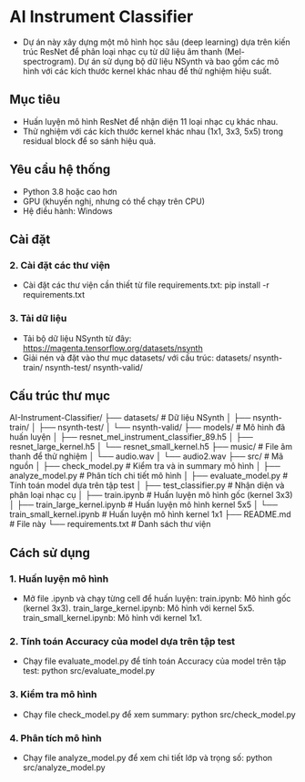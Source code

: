 # AI Instrument Classifier
- Dự án này xây dựng một mô hình học sâu (deep learning) dựa trên kiến trúc ResNet để phân loại nhạc cụ từ dữ liệu âm thanh (Mel-spectrogram). Dự án sử dụng bộ dữ liệu NSynth và bao gồm các mô hình với các kích thước kernel khác nhau để thử nghiệm hiệu suất.

## Mục tiêu
- Huấn luyện mô hình ResNet để nhận diện 11 loại nhạc cụ khác nhau.
- Thử nghiệm với các kích thước kernel khác nhau (1x1, 3x3, 5x5) trong residual block để so sánh hiệu quả.

## Yêu cầu hệ thống
- Python 3.8 hoặc cao hơn
- GPU (khuyến nghị, nhưng có thể chạy trên CPU)
- Hệ điều hành: Windows

## Cài đặt
### 2. Cài đặt các thư viện
- Cài đặt các thư viện cần thiết từ file requirements.txt:
    pip install -r requirements.txt

### 3. Tải dữ liệu
- Tải bộ dữ liệu NSynth từ đây: https://magenta.tensorflow.org/datasets/nsynth
- Giải nén và đặt vào thư mục datasets/ với cấu trúc:
    datasets/
        nsynth-train/
        nsynth-test/
        nsynth-valid/

## Cấu trúc thư mục
AI-Instrument-Classifier/
├── datasets/              # Dữ liệu NSynth
│   ├── nsynth-train/
│   ├── nsynth-test/
│   └── nsynth-valid/
├── models/               # Mô hình đã huấn luyện
│   ├── resnet_mel_instrument_classifier_89.h5
│   ├── resnet_large_kernel.h5
│   └── resnet_small_kernel.h5
├── music/                # File âm thanh để thử nghiệm
│   └── audio.wav
│   └── audio2.wav
├── src/                  # Mã nguồn
│   ├── check_model.py    # Kiểm tra và in summary mô hình
│   ├── analyze_model.py  # Phân tích chi tiết mô hình
│   ├── evaluate_model.py  # Tính toán model dựa trên tập test
│   ├── test_classifier.py  # Nhận diện và phân loại nhạc cụ
│   ├── train.ipynb       # Huấn luyện mô hình gốc (kernel 3x3)
│   ├── train_large_kernel.ipynb  # Huấn luyện mô hình kernel 5x5
│   └── train_small_kernel.ipynb  # Huấn luyện mô hình kernel 1x1
├── README.md             # File này
└── requirements.txt      # Danh sách thư viện

## Cách sử dụng
### 1. Huấn luyện mô hình
- Mở file .ipynb và chạy từng cell để huấn luyện:
    train.ipynb: Mô hình gốc (kernel 3x3).
    train_large_kernel.ipynb: Mô hình với kernel 5x5.
    train_small_kernel.ipynb: Mô hình với kernel 1x1.

### 2. Tính toán Accuracy của model dựa trên tập test
- Chạy file evaluate_model.py để tính toán Accuracy của model trên tập test:
    python src/evaluate_model.py

### 3. Kiểm tra mô hình
- Chạy file check_model.py để xem summary:
    python src/check_model.py

### 4. Phân tích mô hình
- Chạy file analyze_model.py để xem chi tiết lớp và trọng số:
    python src/analyze_model.py

